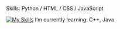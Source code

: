 Skills: Python / HTML / CSS / JavaScript

[![My Skills](https://skillicons.dev/icons?i=py,flask,html,css,linux,github,figma,javascript)](https://github.com/exlezze)
I’m currently learning: C++, Java 

